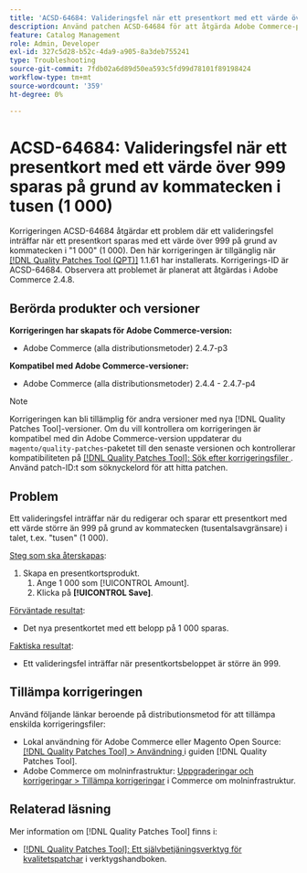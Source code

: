 ```yaml
---
title: 'ACSD-64684: Valideringsfel när ett presentkort med ett värde över 999 sparas på grund av kommatecken i tusen (1 000)'
description: Använd patchen ACSD-64684 för att åtgärda Adobe Commerce-problemet där ett valideringsfel inträffar när du sparar ett presentkort med ett värde över 999 på grund av kommatecken i "1 000" (1 000).
feature: Catalog Management
role: Admin, Developer
exl-id: 327c5d28-b52c-4da9-a905-8a3deb755241
type: Troubleshooting
source-git-commit: 7fdb02a6d89d50ea593c5fd99d78101f89198424
workflow-type: tm+mt
source-wordcount: '359'
ht-degree: 0%

---
```


# ACSD-64684: Valideringsfel när ett presentkort med ett värde över 999 sparas på grund av kommatecken i tusen (1 000)

Korrigeringen ACSD-64684 åtgärdar ett problem där ett valideringsfel inträffar när ett presentkort sparas med ett värde över 999 på grund av kommatecken i &quot;1 000&quot; (1 000). Den här korrigeringen är tillgänglig när [[!DNL Quality Patches Tool (QPT)]](/help/tools/quality-patches-tool/quality-patches-tool-to-self-serve-quality-patches.md) 1.1.61 har installerats. Korrigerings-ID är ACSD-64684. Observera att problemet är planerat att åtgärdas i Adobe Commerce 2.4.8.

## Berörda produkter och versioner

**Korrigeringen har skapats för Adobe Commerce-version:**

* Adobe Commerce (alla distributionsmetoder) 2.4.7-p3

**Kompatibel med Adobe Commerce-versioner:**

* Adobe Commerce (alla distributionsmetoder) 2.4.4 - 2.4.7-p4

>[!NOTE]
>
>Korrigeringen kan bli tillämplig för andra versioner med nya [!DNL Quality Patches Tool]-versioner. Om du vill kontrollera om korrigeringen är kompatibel med din Adobe Commerce-version uppdaterar du `magento/quality-patches`-paketet till den senaste versionen och kontrollerar kompatibiliteten på [[!DNL Quality Patches Tool]: Sök efter korrigeringsfiler ](https://experienceleague.adobe.com/tools/commerce-quality-patches/index.html?lang=sv-SE). Använd patch-ID:t som söknyckelord för att hitta patchen.

## Problem

Ett valideringsfel inträffar när du redigerar och sparar ett presentkort med ett värde större än 999 på grund av kommatecken (tusentalsavgränsare) i talet, t.ex. &quot;tusen&quot; (1 000).

<u>Steg som ska återskapas</u>:

1. Skapa en presentkortsprodukt.
   1. Ange 1 000 som [!UICONTROL Amount].
   1. Klicka på **[!UICONTROL Save]**.

<u>Förväntade resultat</u>:

* Det nya presentkortet med ett belopp på 1 000 sparas.

<u>Faktiska resultat</u>:

* Ett valideringsfel inträffar när presentkortsbeloppet är större än 999.

## Tillämpa korrigeringen

Använd följande länkar beroende på distributionsmetod för att tillämpa enskilda korrigeringsfiler:

* Lokal användning för Adobe Commerce eller Magento Open Source: [[!DNL Quality Patches Tool] > Användning ](/help/tools/quality-patches-tool/usage.md) i guiden [!DNL Quality Patches Tool].
* Adobe Commerce om molninfrastruktur: [Uppgraderingar och korrigeringar > Tillämpa korrigeringar](https://experienceleague.adobe.com/docs/commerce-cloud-service/user-guide/develop/upgrade/apply-patches.html?lang=sv-SE) i Commerce om molninfrastruktur.

## Relaterad läsning

Mer information om [!DNL Quality Patches Tool] finns i:

* [[!DNL Quality Patches Tool]: Ett självbetjäningsverktyg för kvalitetspatchar](/help/tools/quality-patches-tool/quality-patches-tool-to-self-serve-quality-patches.md) i verktygshandboken.
